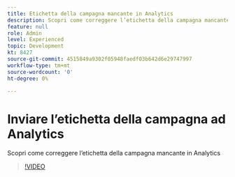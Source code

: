```yaml
---
title: Etichetta della campagna mancante in Analytics
description: Scopri come correggere l’etichetta della campagna mancante in analytics
feature: null
role: Admin
level: Experienced
topic: Development
kt: 8427
source-git-commit: 4515849a9302f05948faedf03b642d6e29747997
workflow-type: tm+mt
source-wordcount: '0'
ht-degree: 0%

---
```



# Inviare l’etichetta della campagna ad Analytics

Scopri come correggere l’etichetta della campagna mancante in Analytics
>[!VIDEO](https://video.tv.adobe.com/v/335983?quality=12)
